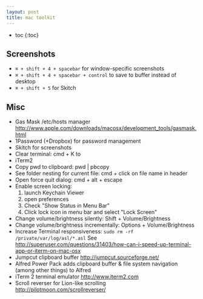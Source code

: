 ```yaml
---
layout: post
title: mac toolkit
---
```


* toc
{:toc}

## Screenshots

* `⌘ + shift + 4 + spacebar` for window-specific screenshots
* `⌘ + shift + 4 + spacebar + control` to save to buffer instead of desktop
* `⌘ + shift + 5` for Skitch

## Misc

* Gas Mask /etc/hosts manager http://www.apple.com/downloads/macosx/development_tools/gasmask.html
* 1Password (+Dropbox) for password management
* Skitch for screenshots
* Clear terminal: cmd + K to
* iTerm2
* Copy pwd to clipboard: pwd | pbcopy
* See folder nesting for current file: cmd + click on file name in header
* Open force quit dialog: cmd + alt + escape
* Enable screen locking:
  1. launch Keychain Viewer
  2. open preferences
  3. Check "Show Status in Menu Bar"
  4. Click lock icon in menu bar and select "Lock Screen"
* Change volume/brightness silently: Shift + Volume/Brightness
* Change volume/brightness incrementally: Options + Volume/Brightness
* Increase Terminal responsiveness: `sudo rm -rf /private/var/log/asl/*.asl` See http://superuser.com/questions/31403/how-can-i-speed-up-terminal-app-or-iterm-on-mac-osx
* Jumpcut clipboard buffer http://jumpcut.sourceforge.net/
* Alfred Power Pack adds clipboard buffer & file system navigation (among other things) to Alfred
* iTerm 2 terminal emulator http://www.iterm2.com
* Scroll reverser for Lion-like scrolling http://pilotmoon.com/scrollreverser/
